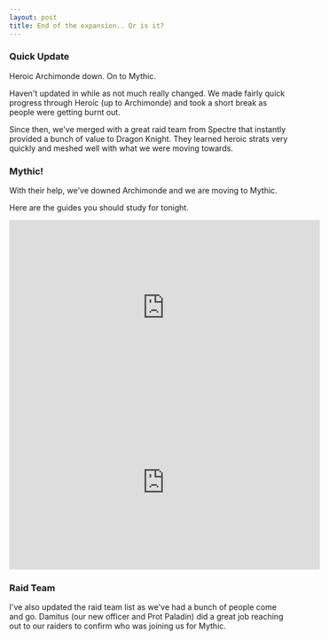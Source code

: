 ```yaml
---
layout: post
title: End of the expansion.. Or is it?
---
```

<h3>Quick Update</h3>
<p>Heroic Archimonde down. On to Mythic.

Haven't updated in while as not much really changed. We made fairly quick progress through Heroic (up to Archimonde) and took a short break as people were getting burnt out.

Since then, we've merged with a great raid team from Spectre that instantly provided a bunch of value to Dragon Knight. They learned heroic strats very quickly and meshed well with what we were moving towards.</p>

<h3>Mythic!</h3>
With their help, we've downed Archimonde and we are moving to Mythic.

Here are the guides you should study for tonight.
<div class="embed-responsive embed-responsive-16by9">
  <iframe width="560" height="315" src="https://www.youtube.com/embed/I3s1xtY0_V0" frameborder="0" allowfullscreen></iframe>
</div>

<div class="embed-responsive embed-responsive-16by9">
  <iframe width="560" height="315" src="https://www.youtube.com/embed/IOduM_TGp2U" frameborder="0" allowfullscreen></iframe>
</div>

<h3>Raid Team</h3>
I've also updated the raid team list as we've had a bunch of people come and go. Damitus (our new officer and Prot Paladin) did a great job reaching out to our raiders to confirm who was joining us for Mythic.

